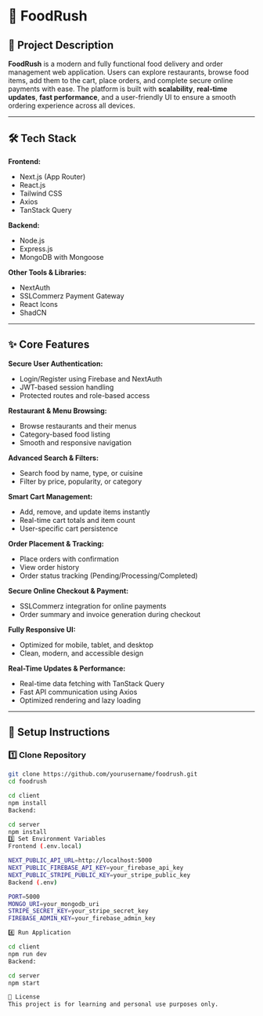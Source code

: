 # 🍔 FoodRush

## 📖 Project Description
**FoodRush** is a modern and fully functional food delivery and order management web application. Users can explore restaurants, browse food items, add them to the cart, place orders, and complete secure online payments with ease.
The platform is built with **scalability**, **real-time updates**, **fast performance**, and a user-friendly UI to ensure a smooth ordering experience across all devices.

---

## 🛠 Tech Stack

**Frontend:**
- Next.js (App Router)
- React.js
- Tailwind CSS
- Axios
- TanStack Query

**Backend:**
- Node.js
- Express.js
- MongoDB with Mongoose

**Other Tools & Libraries:**
- NextAuth
- SSLCommerz Payment Gateway
- React Icons
- ShadCN 

---

## ✨ Core Features

**Secure User Authentication:**
- Login/Register using Firebase and NextAuth
- JWT-based session handling
- Protected routes and role-based access

**Restaurant & Menu Browsing:**
- Browse restaurants and their menus
- Category-based food listing
- Smooth and responsive navigation

**Advanced Search & Filters:**
- Search food by name, type, or cuisine
- Filter by price, popularity, or category

**Smart Cart Management:**
- Add, remove, and update items instantly
- Real-time cart totals and item count
- User-specific cart persistence

**Order Placement & Tracking:**
- Place orders with confirmation
- View order history
- Order status tracking (Pending/Processing/Completed)

**Secure Online Checkout & Payment:**
- SSLCommerz integration for online payments
- Order summary and invoice generation during checkout

**Fully Responsive UI:**
- Optimized for mobile, tablet, and desktop
- Clean, modern, and accessible design

**Real-Time Updates & Performance:**
- Real-time data fetching with TanStack Query
- Fast API communication using Axios
- Optimized rendering and lazy loading

---

## 🚀 Setup Instructions

### 1️⃣ Clone Repository
```bash
git clone https://github.com/yourusername/foodrush.git
cd foodrush

cd client
npm install
Backend:

cd server
npm install
3️⃣ Set Environment Variables
Frontend (.env.local)

NEXT_PUBLIC_API_URL=http://localhost:5000
NEXT_PUBLIC_FIREBASE_API_KEY=your_firebase_api_key
NEXT_PUBLIC_STRIPE_PUBLIC_KEY=your_stripe_public_key
Backend (.env)

PORT=5000
MONGO_URI=your_mongodb_uri
STRIPE_SECRET_KEY=your_stripe_secret_key
FIREBASE_ADMIN_KEY=your_firebase_admin_key

4️⃣ Run Application

cd client
npm run dev
Backend:

cd server
npm start

📄 License
This project is for learning and personal use purposes only.


